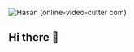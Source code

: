 
![Hasan (online-video-cutter com)](https://github.com/user-attachments/assets/245afec2-8c8d-4c8f-937e-09144ad9031f)
## Hi there 👋
<!--
**Hasandigitale/Hasandigitale** is a ✨ _special_ ✨ repository because its `README.md` (this file) appears on your GitHub profile.

Here are some ideas to get you started:

- 🔭 I’m currently working on ...
- 🌱 I’m currently learning ...
- 👯 I’m looking to collaborate on ...
- 🤔 I’m looking for help with ...
- 💬 Ask me about ...
- 📫 How to reach me: ...
- 😄 Pronouns: ...
- ⚡ Fun fact: ...
-->
